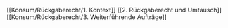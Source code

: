[[Konsum/Rückgaberecht/1. Kontext]]
[[2. Rückgaberecht und Umtausch]]
[[Konsum/Rückgaberecht/3. Weiterführende Aufträge]]
